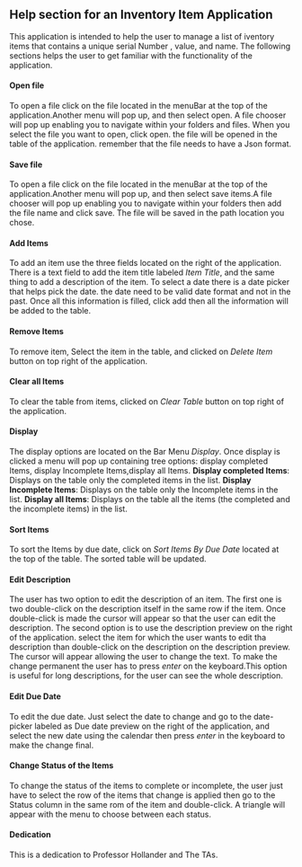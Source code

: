 ## Help section for an Inventory Item  Application
This application is intended to help the user to manage a list of iventory items that contains a unique serial Number
, value, and name. The following sections helps the user to get familiar with the functionality of the application.

#### Open file
To open a file click on the file located in the menuBar at the top of the application.Another menu will pop up, 
and then select open. A file chooser will pop up enabling you to navigate within your folders and files. When you 
select the file you want to open, click open. the file will be opened in the table of the application. remember that 
the file needs to have a Json format.
#### Save file
To open a file click on the file located in the menuBar at the top of the application.Another menu will pop up, and 
then select save items.A file chooser will pop up enabling you to navigate within your folders then add the file name 
and click save. The file will be saved in the path location you chose.
#### Add Items
 To add an item use the three fields located on the right of the application. There is a text field to add the item
 title labeled *Item Title*, and the same thing to add a description of the item. To select a date there is a date 
 picker that helps pick the date. the date need to be valid date format and not in the past. Once all this information
  is filled, click add then all the information will be added to the table.
#### Remove Items
To remove item, Select the item in the table, and clicked on *Delete Item* button on top right of the application.
#### Clear all Items
To clear the table from items,  clicked on *Clear Table* button on top right of the application.
#### Display
The display options are located on the Bar Menu *Display*. Once display is clicked a menu will pop up containing tree 
options: display completed Items, display Incomplete Items,display all Items.
**Display completed Items**:
Displays on the table only the completed items in the list.
**Display Incomplete Items**:
Displays on the table only the Incomplete items in the list.
**Display all Items**:
Displays on the table all the items (the completed and the incomplete  items) in the list.
#### Sort Items
To sort the Items by due date, click on *Sort Items By Due Date* located at the top of the table. The sorted table
will be updated.
#### Edit  Description
The user has two option to edit the description of an item. The first one is two double-click on the description itself
in the same row if the item. Once  double-click is made the cursor will appear so that the user can edit the 
description. The second option is to use the description preview on the right of the application. select the item for 
which the user wants to edit tha description than double-click on the description on the description preview. The cursor
will appear allowing the user to change the text. To make the change permanent the user has to press *enter* on the 
keyboard.This option is useful for long descriptions, for the user can see the whole description.
#### Edit  Due Date
To edit the due date. Just select the date to change and go to the date-picker labeled as Due date preview on the right
of the application, and select the new date using the calendar then press *enter* in the keyboard to make the change 
final. 
#### Change Status of the Items
To change the status of the items to complete or incomplete, the user just have to select the row of the items that
change is applied then go to the Status column in the same rom of the item and double-click. 
A triangle will appear with the menu to choose between each status.
#### Dedication
This is a dedication to Professor Hollander and The TAs. 